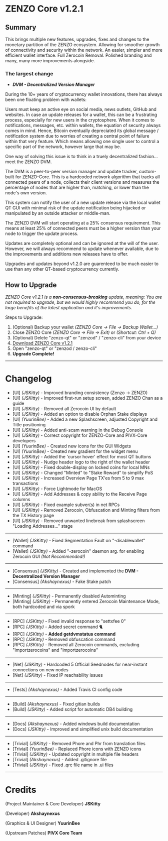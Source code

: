 # ZENZO Core v1.2.1

## Summary
This brings multiple new features, upgrades, fixes and changes to the monetary partition of the ZENZO ecosystem.
Allowing for smoother growth of connectivity and security within the network. An easier, simpler and more efficient
wallet interface. Full Zerocoin Removal. Polished branding and many, many more improvements alongside.

### The largest change


- ___DVM - Decentralized Version Manager___

During the 10+ years of cryptocurrency wallet innovations, there has always been one floating problem with wallets:

Users must keep an active eye on social media, news outlets, GitHub and websites. In case an update releases for a wallet, this can be a frustrating process, especially for new users in the cryptosphere.
When it comes to notifications, messages, etc. within wallets, the equation of security always comes in mind. Hence, Bitcoin eventually depreciated its global message / notification system due to worries of creating a central point of failure within that very feature. Which means allowing one single user to control a specific part of the network, however large that may be.

One way of solving this issue is to think in a truely decentralized fashion... meet the ZENZO DVM.

The DVM is a peer-to-peer version manager and update tracker, custom-built for ZENZO-Core. This is a hardcoded network algorithm that tracks all connected peers of a node, collects their client versions and measures the percentage of nodes that are higher than, matching, or lower than the node's own version.

This system can notify the user of a new update release via the local wallet QT GUI with minimal risk of the update notification being hijacked or manipulated by an outside attacker or middle-man.

The ZENZO DVM will start operating at a 25% consensus requirement. This means at least 25% of connected peers must be a higher version than your node to trigger the update process.

Updates are completely optional and can be ignored at the will of the user. However, we will always recommend to update whenever available, due to the improvements and additions new releases have to offer.

Upgrades and updates beyond v1.2.0 are guarenteed to be much easier to use than any other QT-based cryptocurrency currently.

## How to Upgrade
_ZENZO Core v1.2.1 is a **non-consensus-breaking** update, meaning: You are not required to upgrade, but we would
highly recommend you do, for the large benefits of the latest application and it's improvements._

Steps to Upgrade:
1. (Optional) Backup your wallet *(ZENZO Core -> File -> Backup Wallet...)*
2. Close ZENZO Core *(ZENZO Core -> File -> Exit)* or *(Shortcut: Ctrl + Q)*
3. (Optional) Delete "zenzo-qt" or "zenzod" / "zenzo-cli" from your device
4. [Download ZENZO Core v1.2.1](https://github.com/Zenzo-Ecosystem/ZENZO-Core/releases)
5. Open "zenzo-qt" or "zenzod / zenzo-cli"
6. **Upgrade Complete!**


---
# Changelog
- [UI] *(JSKitty)* - Improved branding consistency (Zenzo -> ZENZO)
- [UI] *(JSKitty)* - Improved first-run setup screen, added ZENZO Chan as a guide
- [UI] *(JSKitty)* - Removed all Zerocoin UI by default
- [UI] *(JSKitty)* - Added an option to disable Orphan Stake displays
- [UI] *(YuurinBee)* - Added a new Splashscreen, adjusted Copyright and Title positioning
- [UI] *(JSKitty)* - Added anti-scam warning in the Debug Console
- [UI] *(JSKitty)* - Correct copyright for ZENZO-Core and PIVX-Core developers
- [UI] *(YuurinBee)* - Created new icons for the GUI Widgets
- [UI] *(YuurinBee)* - Created new gradient for the widget menu
- [UI] *(JSKitty)* - Added the 'cursor hover' effect for most QT buttons
- [UI] *(JSKitty)* - Nudge header logo to the right of the wallet header
- [UI] *(JSKitty)* - Fixed double-display on locked coins for local MNs
- [UI] *(JSKitty)* - Changed "Minted" to "Stake Reward" to simplify PoS
- [UI] *(JSKitty)* - Increased Overview Page TX'es from 5 to 9 max transactions
- [UI] *(JSKitty)* - Force Lightmode for MacOS
- [UI] *(JSKitty)* - Add Addresses & copy ability to the Receive Page columns
- [UI] *(JSKitty)* - Fixed example subver(s) in net RPCs
- [UI] *(JSKitty)* - Removed Zerocoin, Obfuscation and Minting filters from the TX History page
- [UI] *(JSKitty)* - Removed unwanted linebreak from splashscreen "Loading Addresses..." stage
---
- [Wallet] *(JSKitty)* - Fixed Segmentation Fault on "-disablewallet" command
- [Wallet] *(JSKitty)* - Added "-zerocoin" daemon arg. for enabling Zerocoin GUI *(Not Recommended!)*
---
- [Consensus] *(JSKitty)* - Created and implemented the **DVM - Decentralized Version Manager**
- [Consensus] *(Akshaynexus)* - Fake Stake patch
---
- [Minting] *(JSKitty)* - Permanently disabled Autominting
- [Minting] *(JSKitty)* - Permanently entered Zerocoin Maintenance Mode, both hardcoded and via spork
---
- [RPC] *(JSKitty)* - Fixed invalid response to "settxfee 0"
- [RPC] *(JSKitty)* - Added secret command 🐈
- [RPC] *(JSKitty)* - **Added getdvmstatus command**
- [RPC] *(JSKitty)* - Removed obfuscation command
- [RPC] *(JSKitty)* - Removed all Zerocoin commands, excluding "importzerocoins" and "importzerocoins"
---
- [Net] *(JSKitty)* - Hardcoded 5 Official Seednodes for near-instant connections on new nodes
- [Net] *(JSKitty)* - Fixed IP reachability issues
---
- [Tests] *(Akshaynexus)* - Added Travis CI config code
---
- [Build] *(Akshaynexus)* - Fixed gitian builds
- [Build] *(JSKitty)* - Added script for automatic DB4 building
---
- [Docs] *(Akshaynexus)* - Added windows build documentation
- [Docs] *(JSKitty)* - Improved and simplified unix build documentation
---
- [Trivial] *(JSKitty)* - Removed Phore and Phr from translation files
- [Trivial] *(YuurinBee)* - Replaced Phore icons with ZENZO icons
- [Trivial] *(JSKitty)* - Updated copyright in multiple file headers
- [Trivial] *(Akshaynexus)* - Added .gitignore file
- [Trivial] *(JSKitty)* - Fixed .qrc file name in .ui files

---
# Credits
(Project Maintainer & Core Developer) **JSKitty**

(Developer) **Akshaynexus**

(Graphics & UI Designer) **YuurinBee**

(Upstream Patches) **PIVX Core Team**
